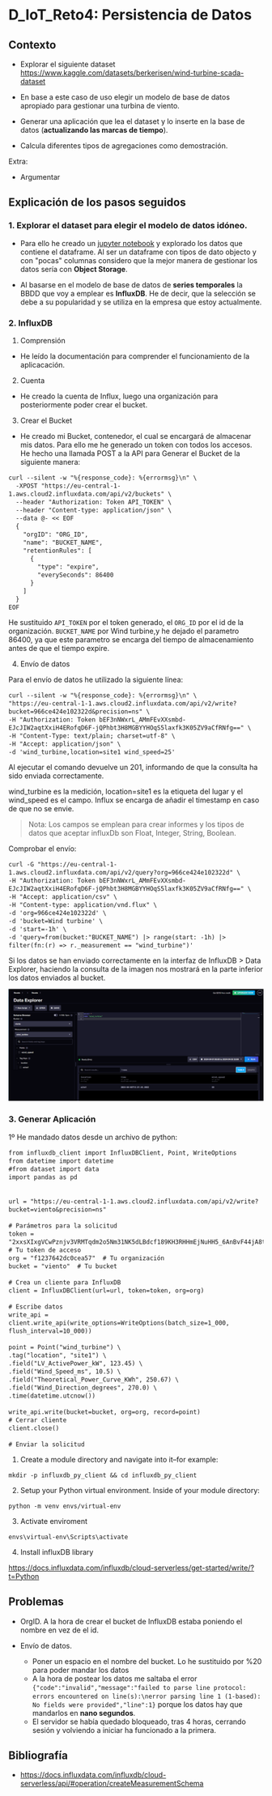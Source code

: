 # D_IoT_Reto4: Persistencia de Datos

## Contexto 
- Explorar el siguiente dataset
https://www.kaggle.com/datasets/berkerisen/wind-turbine-scada-dataset

- En base a este caso de uso elegir un modelo de base de datos apropiado para gestionar una turbina de viento.

- Generar una aplicación que lea el dataset y lo inserte en la base de datos (**actualizando las marcas de tiempo**).

- Calcula diferentes tipos de agregaciones como demostración.

Extra: 

- Argumentar 
## Explicación de los pasos seguidos

### 1. Explorar el dataset para elegir el modelo de datos idóneo.

  - Para ello he creado un [jupyter notebook](./dataset/explore.ipynb) y explorado los datos que contiene el dataframe. Al ser un dataframe con tipos de dato objecto y con "pocas" columnas considero que la mejor manera de gestionar los datos sería con **Object Storage**. 

   - Al basarse en el modelo de base de datos de **series temporales** la BBDD que voy a emplear es **InfluxDB**. He de decir, que la selección se debe a su popularidad y se utiliza en la empresa que estoy actualmente. 

### 2. InfluxDB
   
1. Comprensión 
 - He leído la documentación para comprender el funcionamiento de la aplicacación.

2. Cuenta
 - He creado la cuenta de Influx, luego una organización para posteriormente poder crear el bucket.  

3. Crear el Bucket
 - He creado mi Bucket, contenedor, el cual se encargará de almacenar mis datos. Para ello me he generado un token con todos los accesos.
 He hecho una llamada POST a la API para Generar el Bucket de la siguiente manera:
  ```
  curl --silent -w "%{response_code}: %{errormsg}\n" \
    -XPOST "https://eu-central-1-1.aws.cloud2.influxdata.com/api/v2/buckets" \
    --header "Authorization: Token API_TOKEN" \
    --header "Content-type: application/json" \
    --data @- << EOF
    {
      "orgID": "ORG_ID",
      "name": "BUCKET_NAME",
      "retentionRules": [
        {
          "type": "expire",
          "everySeconds": 86400
        }
      ]
    }
  EOF
  ```

  He sustituido `API_TOKEN` por el token generado, el `ORG_ID` por el id de la organización. `BUCKET_NAME` por Wind turbine,y he dejado el parametro 86400, ya que este parametro se encarga del tiempo de almacenamiento antes de que el tiempo expire.

4. Envío de datos 

  Para el envío de datos he utilizado la siguiente línea:
  ```
  curl --silent -w "%{response_code}: %{errormsg}\n" \
  "https://eu-central-1-1.aws.cloud2.influxdata.com/api/v2/write?bucket=966ce424e102322d&precision=ns" \
  -H "Authorization: Token bEF3nNWxrL_AMmFEvXXsmbd-EJcJIW2aqtXxiH4ERofqD6F-jQPhbt3H8MGBYYHOqS5laxfk3K05ZV9aCfRNfg==" \
  -H "Content-Type: text/plain; charset=utf-8" \
  -H "Accept: application/json" \
  -d 'wind_turbine,location=site1 wind_speed=25'
  ```
  Al ejecutar el comando devuelve un 201, informando de que la consulta ha sido enviada correctamente.
  
  wind_turbine es la medición, location=site1 es la etiqueta del lugar y el wind_speed es el campo. Influx se encarga de añadir el timestamp en caso de que no se envie. 
  > Nota: Los campos se emplean para crear informes y los tipos de datos que aceptar influxDb son Float, Integer, String, Boolean.


  Comprobar el envío:
  ```
  curl -G "https://eu-central-1-1.aws.cloud2.influxdata.com/api/v2/query?org=966ce424e102322d" \
  -H "Authorization: Token bEF3nNWxrL_AMmFEvXXsmbd-EJcJIW2aqtXxiH4ERofqD6F-jQPhbt3H8MGBYYHOqS5laxfk3K05ZV9aCfRNfg==" \
  -H "Accept: application/csv" \
  -H "Content-type: application/vnd.flux" \
  -d 'org=966ce424e102322d' \
  -d 'bucket=Wind turbine' \
  -d 'start=-1h' \
  -d 'query=from(bucket:"BUCKET_NAME") |> range(start: -1h) |> filter(fn:(r) => r._measurement == "wind_turbine")'
  ```
  
  Si los datos se han enviado correctamente en la interfaz de InfluxDB > Data Explorer, haciendo la consulta de la imagen nos mostrará en la parte inferior los datos enviados al bucket.


  ![](./img_apuntes/envio_datos_terminal.png)


### 3. Generar Aplicación

1º He mandado datos desde un archivo de python:
```
from influxdb_client import InfluxDBClient, Point, WriteOptions
from datetime import datetime
#from dataset import data
import pandas as pd


url = "https://eu-central-1-1.aws.cloud2.influxdata.com/api/v2/write?bucket=viento&precision=ns"

# Parámetros para la solicitud
token = "2xxsXIxgVCwPznjv3VRMTqdm2o5Nm31NK5dLBdcf189KH3RHHmEjNuHH5_6AnBvF44jA8t_59XN966iBbXK6MQ=="  # Tu token de acceso
org = "f1237642dc0cea57"  # Tu organización
bucket = "viento"  # Tu bucket

# Crea un cliente para InfluxDB
client = InfluxDBClient(url=url, token=token, org=org)

# Escribe datos
write_api = client.write_api(write_options=WriteOptions(batch_size=1_000, flush_interval=10_000))

point = Point("wind_turbine") \
.tag("location", "site1") \
.field("LV_ActivePower_kW", 123.45) \
.field("Wind_Speed_ms", 10.5) \
.field("Theoretical_Power_Curve_KWh", 250.67) \
.field("Wind_Direction_degrees", 270.0) \
.time(datetime.utcnow())

write_api.write(bucket=bucket, org=org, record=point)
# Cerrar cliente
client.close()

# Enviar la solicitud

```


1. Create a module directory and navigate into it–for example:

```
mkdir -p influxdb_py_client && cd influxdb_py_client
```
2. Setup your Python virtual environment. Inside of your module directory:
```
python -m venv envs/virtual-env
```

3. Activate enviroment
```
envs\virtual-env\Scripts\activate
```
4. Install influxDB library



https://docs.influxdata.com/influxdb/cloud-serverless/get-started/write/?t=Python






## Problemas 
- OrgID. A la hora de crear el bucket de InfluxDB estaba poniendo el nombre en vez de el id.

- Envío de datos.
  - Poner un espacio en el nombre del bucket. Lo he sustituido por %20 para poder mandar los datos
  - A la hora de postear los datos me saltaba el error `{"code":"invalid","message":"failed to parse line protocol: errors encountered on line(s):\nerror parsing line 1 (1-based): No fields were provided","line":1}` porque los datos hay que mandarlos en **nano segundos**.
  - El servidor se había quedado bloqueado, tras 4 horas, cerrando sesión y volviendo a iniciar ha funcionado a la primera.


## Bibliografía


- https://docs.influxdata.com/influxdb/cloud-serverless/api/#operation/createMeasurementSchema
